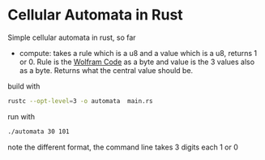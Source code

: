 Cellular Automata in Rust
===

Simple cellular automata in rust, so far

- compute: takes a rule which is a u8 and a value which is a u8, returns 1 or 0.  Rule is the [Wolfram Code](http://en.wikipedia.org/wiki/Wolfram_code) as a byte and value is the 3 values also as a byte. Returns what the central value should be.

build with

```bash
rustc --opt-level=3 -o automata  main.rs
```

run with

```bash
./automata 30 101
```

note the different format, the command line takes 3 digits each 1 or 0